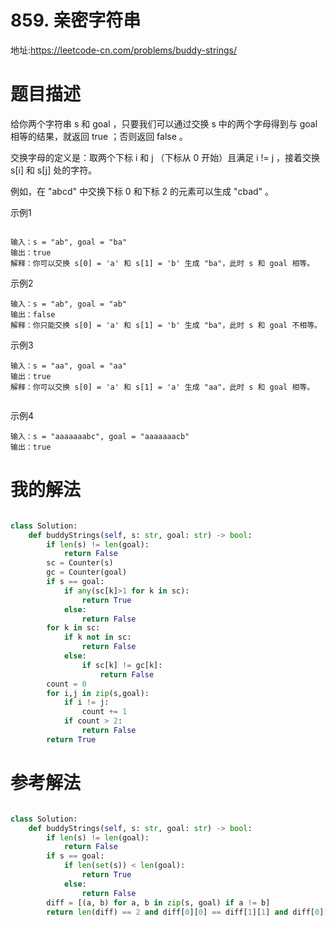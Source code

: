 # 859. 亲密字符串
地址:https://leetcode-cn.com/problems/buddy-strings/


# 题目描述
给你两个字符串 s 和 goal ，只要我们可以通过交换 s 中的两个字母得到与 goal 相等的结果，就返回 true ；否则返回 false 。

交换字母的定义是：取两个下标 i 和 j （下标从 0 开始）且满足 i != j ，接着交换 s[i] 和 s[j] 处的字符。

例如，在 "abcd" 中交换下标 0 和下标 2 的元素可以生成 "cbad" 。


示例1
```

输入：s = "ab", goal = "ba"
输出：true
解释：你可以交换 s[0] = 'a' 和 s[1] = 'b' 生成 "ba"，此时 s 和 goal 相等。

```

示例2
```
输入：s = "ab", goal = "ab"
输出：false
解释：你只能交换 s[0] = 'a' 和 s[1] = 'b' 生成 "ba"，此时 s 和 goal 不相等。

```

示例3
```
输入：s = "aa", goal = "aa"
输出：true
解释：你可以交换 s[0] = 'a' 和 s[1] = 'a' 生成 "aa"，此时 s 和 goal 相等。


```

示例4
```
输入：s = "aaaaaaabc", goal = "aaaaaaacb"
输出：true
```


# 我的解法
```python

class Solution:
    def buddyStrings(self, s: str, goal: str) -> bool:
        if len(s) != len(goal):
            return False
        sc = Counter(s)
        gc = Counter(goal)
        if s == goal:
            if any(sc[k]>1 for k in sc):
                return True
            else:
                return False
        for k in sc:
            if k not in sc:
                return False
            else:
                if sc[k] != gc[k]:
                    return False
        count = 0
        for i,j in zip(s,goal):
            if i != j:
                count += 1
            if count > 2:
                return False
        return True


```

# 参考解法
```python

class Solution:
    def buddyStrings(self, s: str, goal: str) -> bool:
        if len(s) != len(goal):
            return False
        if s == goal:
            if len(set(s)) < len(goal): 
                return True
            else:
                return False
        diff = [(a, b) for a, b in zip(s, goal) if a != b]
        return len(diff) == 2 and diff[0][0] == diff[1][1] and diff[0][1] == diff[1][0]

```
